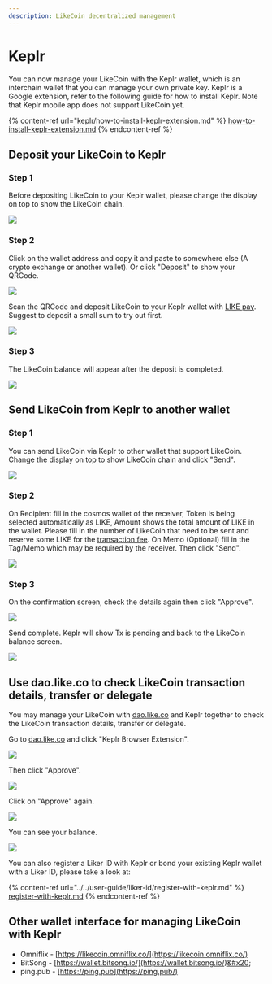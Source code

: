 ```yaml
---
description: LikeCoin decentralized management
---
```


# Keplr

You can now manage your LikeCoin with the Keplr wallet, which is an interchain wallet that you can manage your own private key.  Keplr is a Google extension, refer to the following guide for how to install Keplr.  Note that Keplr mobile app does not support LikeCoin yet.

{% content-ref url="keplr/how-to-install-keplr-extension.md" %}
[how-to-install-keplr-extension.md](keplr/how-to-install-keplr-extension.md)
{% endcontent-ref %}

## **Deposit your LikeCoin to Keplr**

### Step 1

Before depositing LikeCoin to your Keplr wallet, please change the display on top to show the LikeCoin chain.

![](<../../.gitbook/assets/keplr-liker-id-07 (1).png>)

### Step 2

Click on the wallet address and copy it and paste to somewhere else (A crypto exchange or another wallet). Or click "Deposit" to show your QRCode.

![](../../.gitbook/assets/keplr05.png)

Scan the QRCode and deposit LikeCoin to your Keplr wallet with [LIKE pay](like-pay.md). Suggest to deposit a small sum to try out first.

![](../../.gitbook/assets/keplr05dot5.png)

### Step 3

The LikeCoin balance will appear after the deposit is completed.

![](../../.gitbook/assets/keplr-liker-id-08.png)

## **Send LikeCoin from Keplr to another wallet**

### Step 1

You can send LikeCoin via Keplr to other wallet that support LikeCoin. Change the display on top to show LikeCoin chain and click "Send".

![](../../.gitbook/assets/keplr10.png)

### Step 2

On Recipient fill in the cosmos wallet of the receiver, Token is being selected automatically as LIKE, Amount shows the total amount of LIKE in the wallet. Please fill in the number of LikeCoin that need to be sent and reserve some LIKE for the [transaction fee](transaction-fee.md). On Memo (Optional) fill in the Tag/Memo which may be required by the receiver. Then click "Send".

![](../../.gitbook/assets/keplr11.png)

### Step 3

On the confirmation screen, check the details again then click "Approve".

![](../../.gitbook/assets/keplr12.png)

Send complete. Keplr will show Tx is pending and back to the LikeCoin balance screen.

![](../../.gitbook/assets/keplr13.png)

## **Use dao.like.co to check LikeCoin transaction details, transfer or delegate**

You may manage your LikeCoin with [dao.like.co](https://dao.like.co/) and Keplr together to check the LikeCoin transaction details, transfer or delegate.

Go to [dao.like.co](https://dao.like.co/) and click "Keplr Browser Extension".

![](../../.gitbook/assets/keplr06.png)

Then click "Approve".

![](../../.gitbook/assets/keplr07.png)

Click on "Approve" again.

![](../../.gitbook/assets/keplr08.png)

You can see your balance.

![](../../.gitbook/assets/keplr09.png)

You can also register a Liker ID with Keplr or bond your existing Keplr wallet with a Liker ID, please take a look at:

{% content-ref url="../../user-guide/liker-id/register-with-keplr.md" %}
[register-with-keplr.md](../../user-guide/liker-id/register-with-keplr.md)
{% endcontent-ref %}

## Other wallet interface for managing LikeCoin with Keplr

* Omniflix - [https://likecoin.omniflix.co/](https://likecoin.omniflix.co/)
* BitSong - [https://wallet.bitsong.io/](https://wallet.bitsong.io/)&#x20;
* ping.pub - [https://ping.pub](https://ping.pub/)
